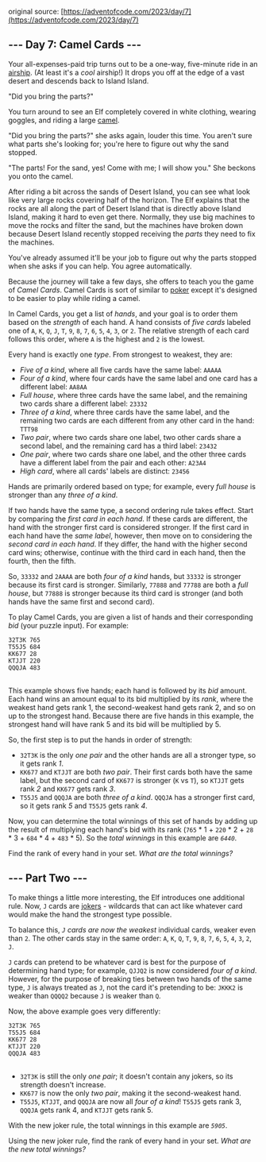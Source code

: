 original source: [https://adventofcode.com/2023/day/7](https://adventofcode.com/2023/day/7)
## --- Day 7: Camel Cards ---
Your all-expenses-paid trip turns out to be a one-way, five-minute ride in an [airship](https://en.wikipedia.org/wiki/Airship). (At least it's a <em>cool</em> airship!) It drops you off at the edge of a vast desert and descends back to Island Island.

"Did you bring the parts?"

You turn around to see an Elf completely covered in white clothing, wearing goggles, and riding a large [camel](https://en.wikipedia.org/wiki/Dromedary).

"Did you bring the parts?" she asks again, louder this time. You aren't sure what parts she's looking for; you're here to figure out why the sand stopped.

"The parts! For the sand, yes! Come with me; I will show you." She beckons you onto the camel.

After riding a bit across the sands of Desert Island, you can see what look like very large rocks covering half of the horizon. The Elf explains that the rocks are all along the part of Desert Island that is directly above Island Island, making it hard to even get there. Normally, they use big machines to move the rocks and filter the sand, but the machines have broken down because Desert Island recently stopped receiving the <em>parts</em> they need to fix the machines.

You've already assumed it'll be your job to figure out why the parts stopped when she asks if you can help. You agree automatically.

Because the journey will take a few days, she offers to teach you the game of <em>Camel Cards</em>. Camel Cards is sort of similar to [poker](https://en.wikipedia.org/wiki/List_of_poker_hands) except it's designed to be easier to play while riding a camel.

In Camel Cards, you get a list of <em>hands</em>, and your goal is to order them based on the <em>strength</em> of each hand. A hand consists of <em>five cards</em> labeled one of <code>A</code>, <code>K</code>, <code>Q</code>, <code>J</code>, <code>T</code>, <code>9</code>, <code>8</code>, <code>7</code>, <code>6</code>, <code>5</code>, <code>4</code>, <code>3</code>, or <code>2</code>. The relative strength of each card follows this order, where <code>A</code> is the highest and <code>2</code> is the lowest.

Every hand is exactly one <em>type</em>. From strongest to weakest, they are:


 - <em>Five of a kind</em>, where all five cards have the same label: <code>AAAAA</code>
 - <em>Four of a kind</em>, where four cards have the same label and one card has a different label: <code>AA8AA</code>
 - <em>Full house</em>, where three cards have the same label, and the remaining two cards share a different label: <code>23332</code>
 - <em>Three of a kind</em>, where three cards have the same label, and the remaining two cards are each different from any other card in the hand: <code>TTT98</code>
 - <em>Two pair</em>, where two cards share one label, two other cards share a second label, and the remaining card has a third label: <code>23432</code>
 - <em>One pair</em>, where two cards share one label, and the other three cards have a different label from the pair and each other: <code>A23A4</code>
 - <em>High card</em>, where all cards' labels are distinct: <code>23456</code>

Hands are primarily ordered based on type; for example, every <em>full house</em> is stronger than any <em>three of a kind</em>.

If two hands have the same type, a second ordering rule takes effect. Start by comparing the <em>first card in each hand</em>. If these cards are different, the hand with the stronger first card is considered stronger. If the first card in each hand have the <em>same label</em>, however, then move on to considering the <em>second card in each hand</em>. If they differ, the hand with the higher second card wins; otherwise, continue with the third card in each hand, then the fourth, then the fifth.

So, <code>33332</code> and <code>2AAAA</code> are both <em>four of a kind</em> hands, but <code>33332</code> is stronger because its first card is stronger. Similarly, <code>77888</code> and <code>77788</code> are both a <em>full house</em>, but <code>77888</code> is stronger because its third card is stronger (and both hands have the same first and second card).

To play Camel Cards, you are given a list of hands and their corresponding <em>bid</em> (your puzzle input). For example:

<pre>
<code>32T3K 765
T55J5 684
KK677 28
KTJJT 220
QQQJA 483
</code>
</pre>

This example shows five hands; each hand is followed by its <em>bid</em> amount. Each hand wins an amount equal to its bid multiplied by its <em>rank</em>, where the weakest hand gets rank 1, the second-weakest hand gets rank 2, and so on up to the strongest hand. Because there are five hands in this example, the strongest hand will have rank 5 and its bid will be multiplied by 5.

So, the first step is to put the hands in order of strength:


 - <code>32T3K</code> is the only <em>one pair</em> and the other hands are all a stronger type, so it gets rank <em>1</em>.
 - <code>KK677</code> and <code>KTJJT</code> are both <em>two pair</em>. Their first cards both have the same label, but the second card of <code>KK677</code> is stronger (<code>K</code> vs <code>T</code>), so <code>KTJJT</code> gets rank <em>2</em> and <code>KK677</code> gets rank <em>3</em>.
 - <code>T55J5</code> and <code>QQQJA</code> are both <em>three of a kind</em>. <code>QQQJA</code> has a stronger first card, so it gets rank <em>5</em> and <code>T55J5</code> gets rank <em>4</em>.

Now, you can determine the total winnings of this set of hands by adding up the result of multiplying each hand's bid with its rank (<code>765</code> * 1 + <code>220</code> * 2 + <code>28</code> * 3 + <code>684</code> * 4 + <code>483</code> * 5). So the <em>total winnings</em> in this example are <code><em>6440</em></code>.

Find the rank of every hand in your set. <em>What are the total winnings?</em>


## --- Part Two ---
To make things a little more interesting, the Elf introduces one additional rule. Now, <code>J</code> cards are [jokers](https://en.wikipedia.org/wiki/Joker_(playing_card)) - wildcards that can act like whatever card would make the hand the strongest type possible.

To balance this, <em><code>J</code> cards are now the weakest</em> individual cards, weaker even than <code>2</code>. The other cards stay in the same order: <code>A</code>, <code>K</code>, <code>Q</code>, <code>T</code>, <code>9</code>, <code>8</code>, <code>7</code>, <code>6</code>, <code>5</code>, <code>4</code>, <code>3</code>, <code>2</code>, <code>J</code>.

<code>J</code> cards can pretend to be whatever card is best for the purpose of determining hand type; for example, <code>QJJQ2</code> is now considered <em>four of a kind</em>. However, for the purpose of breaking ties between two hands of the same type, <code>J</code> is always treated as <code>J</code>, not the card it's pretending to be: <code>JKKK2</code> is weaker than <code>QQQQ2</code> because <code>J</code> is weaker than <code>Q</code>.

Now, the above example goes very differently:

<pre>
<code>32T3K 765
T55J5 684
KK677 28
KTJJT 220
QQQJA 483
</code>
</pre>


 - <code>32T3K</code> is still the only <em>one pair</em>; it doesn't contain any jokers, so its strength doesn't increase.
 - <code>KK677</code> is now the only <em>two pair</em>, making it the second-weakest hand.
 - <code>T55J5</code>, <code>KTJJT</code>, and <code>QQQJA</code> are now all <em>four of a kind</em>! <code>T55J5</code> gets rank 3, <code>QQQJA</code> gets rank 4, and <code>KTJJT</code> gets rank 5.

With the new joker rule, the total winnings in this example are <code><em>5905</em></code>.

Using the new joker rule, find the rank of every hand in your set. <em>What are the new total winnings?</em>


